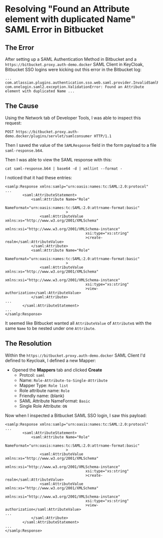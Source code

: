 # Resolving "Found an Attribute element with duplicated Name" SAML Error in Bitbucket

## The Error

After setting up a SAML Authentication Method in Bitbucket and a
`https://bitbucket.proxy.auth-demo.docker` SAML Client in KeyCloak,
Bitbucket SSO logins were kicking out this error in the Bitbucket log:

```
...  com.atlassian.plugins.authentication.sso.web.saml.provider.InvalidSamlResponse: com.onelogin.saml2.exception.ValidationError: Found an Attribute element with duplicated Name ...
```

## The Cause

Using the Network tab of Developer Tools, I was able to inspect this request:

```
POST https://bitbucket.proxy.auth-demo.docker/plugins/servlet/samlconsumer HTTP/1.1
```

Then I saved the value of the `SAMLResponse` field in the form payload to a file `saml-response.b64`.

Then I was able to view the SAML response with this:

```
cat saml-response.b64 | base64 -d | xmllint --format -
```

I noticed that it had these entries:

```
<samlp:Response xmlns:samlp="urn:oasis:names:tc:SAML:2.0:protocol"
...
        <saml:AttributeStatement>
            <saml:Attribute Name="Role"
                            NameFormat="urn:oasis:names:tc:SAML:2.0:attrname-format:basic"
                            >
                <saml:AttributeValue xmlns:xs="http://www.w3.org/2001/XMLSchema"
                                     xmlns:xsi="http://www.w3.org/2001/XMLSchema-instance"
                                     xsi:type="xs:string"
                                     >create-realm</saml:AttributeValue>
            </saml:Attribute>
            <saml:Attribute Name="Role"
                            NameFormat="urn:oasis:names:tc:SAML:2.0:attrname-format:basic"
                            >
                <saml:AttributeValue xmlns:xs="http://www.w3.org/2001/XMLSchema"
                                     xmlns:xsi="http://www.w3.org/2001/XMLSchema-instance"
                                     xsi:type="xs:string"
                                     >view-authorization</saml:AttributeValue>
            </saml:Attribute>
...
        </saml:AttributeStatement>
...
</samlp:Response>
```

It seemed like Bitbucket wanted all `AttributeValue` of `Attribute`s with the same
`Name` to be nested under one `Attribute`.

## The Resolution

Within the `https://bitbucket.proxy.auth-demo.docker` SAML Client I'd defined to Keycloak,
I defined a new Mapper:

* Opened the **Mappers** tab and clicked **Create**
    * Protcol: `saml`
    * Name: `Role-Attribute-to-Single-Attribute`
    * Mapper Type: `Role list`
    * Role attribute name: `Role`
    * Friendly name: (blank)
    * SAML Attribute NameFormat: `Basic`
    * Single Role Attribute: `ON`

Now when I inspected a Bitbucket SAML SSO login, I saw this payload:

```
<samlp:Response xmlns:samlp="urn:oasis:names:tc:SAML:2.0:protocol"
...
        <saml:AttributeStatement>
            <saml:Attribute Name="Role"
                            NameFormat="urn:oasis:names:tc:SAML:2.0:attrname-format:basic"
                            >
                <saml:AttributeValue xmlns:xs="http://www.w3.org/2001/XMLSchema"
                                     xmlns:xsi="http://www.w3.org/2001/XMLSchema-instance"
                                     xsi:type="xs:string"
                                     >create-realm</saml:AttributeValue>
                <saml:AttributeValue xmlns:xs="http://www.w3.org/2001/XMLSchema"
                                     xmlns:xsi="http://www.w3.org/2001/XMLSchema-instance"
                                     xsi:type="xs:string"
                                     >view-authorization</saml:AttributeValue>
...
            </saml:Attribute>
        </saml:AttributeStatement>
...
</samlp:Response>
```
